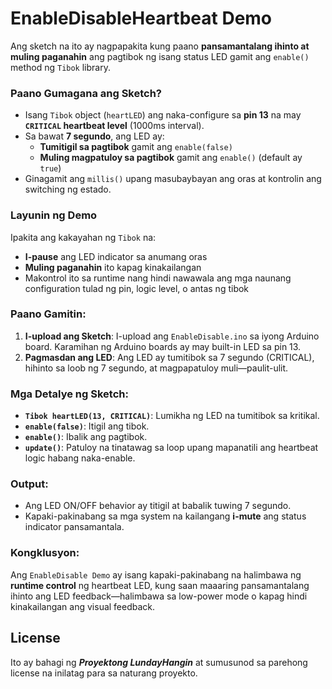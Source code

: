 # EnableDisableHeartbeat Demo

Ang sketch na ito ay nagpapakita kung paano **pansamantalang ihinto at muling paganahin** ang pagtibok ng isang status LED gamit ang `enable()` method ng `Tibok` library.

### Paano Gumagana ang Sketch?

- Isang `Tibok` object (`heartLED`) ang naka-configure sa **pin 13** na may **`CRITICAL` heartbeat level** (1000ms interval).
- Sa bawat **7 segundo**, ang LED ay:
  - **Tumitigil sa pagtibok** gamit ang `enable(false)`
  - **Muling magpatuloy sa pagtibok** gamit ang `enable()` (default ay `true`)
- Ginagamit ang `millis()` upang masubaybayan ang oras at kontrolin ang switching ng estado.

### Layunin ng Demo

Ipakita ang kakayahan ng `Tibok` na:
- **I-pause** ang LED indicator sa anumang oras
- **Muling paganahin** ito kapag kinakailangan
- Makontrol ito sa runtime nang hindi nawawala ang mga naunang configuration tulad ng pin, logic level, o antas ng tibok

### Paano Gamitin:

1. **I-upload ang Sketch**: I-upload ang `EnableDisable.ino` sa iyong Arduino board. Karamihan ng Arduino boards ay may built-in LED sa pin 13.
2. **Pagmasdan ang LED**: Ang LED ay tumitibok sa 7 segundo (CRITICAL), hihinto sa loob ng 7 segundo, at magpapatuloy muli—paulit-ulit.

### Mga Detalye ng Sketch:

- **`Tibok heartLED(13, CRITICAL)`**: Lumikha ng LED na tumitibok sa kritikal.
- **`enable(false)`**: Itigil ang tibok.
- **`enable()`**: Ibalik ang pagtibok.
- **`update()`**: Patuloy na tinatawag sa loop upang mapanatili ang heartbeat logic habang naka-enable.

### Output:

- Ang LED ON/OFF behavior ay titigil at babalik tuwing 7 segundo.
- Kapaki-pakinabang sa mga system na kailangang **i-mute** ang status indicator pansamantala.

### Kongklusyon:

Ang `EnableDisable Demo` ay isang kapaki-pakinabang na halimbawa ng **runtime control** ng heartbeat LED, kung saan maaaring pansamantalang ihinto ang LED feedback—halimbawa sa low-power mode o kapag hindi kinakailangan ang visual feedback.

## License

Ito ay bahagi ng ***Proyektong LundayHangin*** at sumusunod sa parehong license na inilatag para sa naturang proyekto.
